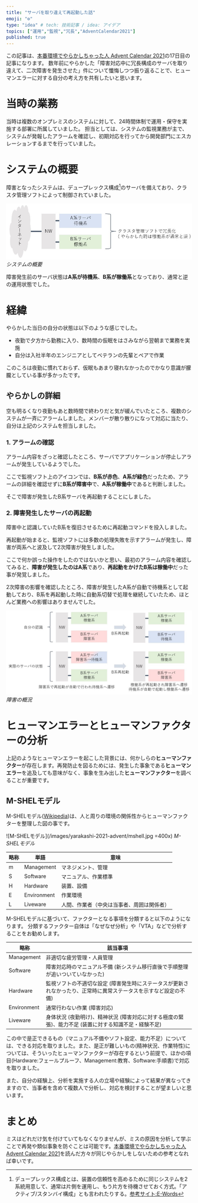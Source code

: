 ```yaml
---
title: "サーバを取り違えて再起動した話"
emoji: "⚙️"
type: "idea" # tech: 技術記事 / idea: アイデア
topics: ["運用","監視","冗長","AdventCalendar2021"]
published: true
---
```


この記事は、[本番環境でやらかしちゃった人 Advent Calendar 2021](https://qiita.com/advent-calendar/2021/yarakashi-production)の17日目の記事になります。
数年前にやらかした「障害対応中に冗長構成のサーバを取り違えて、二次障害を発生させた」件について懺悔しつつ振り返ることで、ヒューマンエラーに対する自分の考え方を共有したいと思います。

# 当時の業務

当時は複数のオンプレミスのシステムに対して、24時間体制で運用・保守を実施する部署に所属していました。
担当としては、システムの監視業務が主で、システムが発報したアラームを確認し、初期対応を行ってから開発部門にエスカレーションするまでを行っていました。

# システムの概要

障害となったシステムは、デュープレックス構成[^1]のサーバを備えており、クラスタ管理ソフトによって制御されていました。

![システム系統図](/images/yarakashi-2021-advent/systemMap.jpg)
*システムの概要*

障害発生前のサーバ状態は**A系が待機系**、**B系が稼働系**となっており、通常と逆の運用状態でした。

# 経緯

やらかした当日の自分の状態は以下のような感じでした。

- 夜勤で夕方から勤務に入り、数時間の仮眠をはさみながら翌朝まで業務を実施
- 自分は入社半年のエンジニアとしてベテランの先輩とペアで作業

このころは夜勤に慣れておらず、仮眠もあまり寝れなかったのでかなり意識が朦朧としている事が多かったです。

## やらかしの詳細

空も明るくなり夜勤もあと数時間で終わりだと気が緩んでいたところ、複数のシステムが一斉にアラームしました。メンバーが散り散りになって対応に当たり、自分は上記のシステムを担当しました。

### 1. アラームの確認

アラーム内容をざっと確認したところ、サーバでアプリケーションが停止しアラームが発生しているようでした。

ここで監視ソフト上のアイコンでは、**B系が赤色**、**A系が緑色**だったため、アラームの詳細を確認せずに**B系が障害中**で、**A系が稼働中**であると判断しました。

そこで障害が発生したB系サーバを再起動することにしました。

### 2. 障害発生したサーバの再起動

障害中と認識していたB系を復旧させるために再起動コマンドを投入しました。

再起動が始まると、監視ソフトには多数の処理失敗を示すアラームが発生し、障害が両系へと波及して2次障害が発生しました。

ここで何か誤った操作をしたのではないかと思い、最初のアラーム内容を確認してみると、**障害が発生したのはA系**であり、**再起動をかけたB系は稼働中**だった事が発覚しました。

2次障害の影響を確認したところ、障害が発生したA系が自動で待機系として起動しており、B系を再起動した時に自動系切替で処理を継続していたため、ほとんど業務への影響はありませんでした。

![障害概況](/images/yarakashi-2021-advent/event.jpg)
*障害の概況*

# ヒューマンエラーとヒューマンファクターの分析

上記のようなヒューマンエラーを起こした背景には、何かしらの**ヒューマンファクター**が存在します。再発防止を図るためには、発生した事象である**ヒューマンエラー**を追及しても意味がなく、事象を生み出した**ヒューマンファクター**を調べることが重要です。

## M-SHELモデル

M-SHELモデル([Wikipedia](https://ja.wikipedia.org/wiki/%E3%83%92%E3%83%A5%E3%83%BC%E3%83%9E%E3%83%B3%E3%83%95%E3%82%A1%E3%82%AF%E3%82%BF%E3%83%BC#SHEL%E3%83%A2%E3%83%87%E3%83%AB))は、人と周りの環境の関係性からヒューマンファクターを整理した図の事です。

![M-SHELモデル](/images/yarakashi-2021-advent/mshell.jpg =400x)
*M-SHELモデル*

| 略称 | 単語 | 意味 |
| ---- | ---- | ---- |
| m | Management | マネジメント、管理 |
| S | Software | マニュアル、作業標準 |
| H | Hardware | 装置、設備 |
| E | Environment | 作業環境 |
| L | Liveware | 人間、作業者（中央は当事者、周囲は関係者） |

M-SHELモデルに基づいて、ファクターとなる事項を分類すると以下のようになります。
分類するファクター自体は「なぜなぜ分析」や「VTA」などで分析することをお勧めします。

| 略称 | 該当事項 |
| ---- | ---- |
| Management | 非適切な疲労管理・人員管理|
| Software | 障害対応時のマニュアル不備 (新システム移行直後で手順整理が追いついていなかった) |
| Hardware | 監視ソフトの不適切な設定 (障害発生時にステータスが更新されなかったり、正常時に異常ステータスを示すなど設定の不備) |
| Environment | 通常行わない作業 (障害対応) |
| Liveware | 身体状況 (夜勤明け)、精神状況 (障害対応に対する極度の緊張)、能力不足 (装置に対する知識不足・経験不足) |

この中で是正できるもの（マニュアル不備やソフト設定、能力不足）については、できる対応を取りました。また、是正が難しいもの(精神状況、作業特性)については、そういったヒューマンファクターが存在するという前提で、ほかの項目(Hardware:フェールプルーフ、Management:教育、Software:手順書)で対応を取りました。

また、自分の経験上、分析を実施する人の立場や経験によって結果が異なってきますので、当事者を含めて複数人で分析し、対応を検討することが望ましいと思います。

# まとめ
ミスはどれだけ気を付けていてもなくなりませんが、ミスの原因を分析して学ぶことで再発や類似事象を防ぐことは可能です。[本番環境でやらかしちゃった人 Advent Calendar 2021](https://qiita.com/advent-calendar/2021/yarakashi-production)を読んだ方々が同じやらかしをしないための参考となれば幸いです。

[^1]: デュープレックス構成とは、装置の信頼性を高めるために同じシステムを2系統用意して、通常は片側を運用し、もう片方を待機させておく方式。「アクティブ/スタンバイ構成」とも言われたりする。[参考サイト:E-Words](https://e-words.jp/w/%E3%83%87%E3%83%A5%E3%83%97%E3%83%AC%E3%83%83%E3%82%AF%E3%82%B9%E3%82%B7%E3%82%B9%E3%83%86%E3%83%A0.html)
